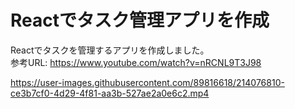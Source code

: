 # Reactでタスク管理アプリを作成
Reactでタスクを管理するアプリを作成しました。<br>
参考URL: https://www.youtube.com/watch?v=nRCNL9T3J98



https://user-images.githubusercontent.com/89816618/214076810-ce3b7cf0-4d29-4f81-aa3b-527ae2a0e6c2.mp4

